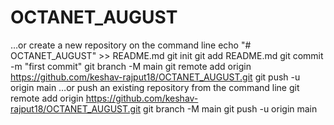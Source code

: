 # OCTANET_AUGUST
…or create a new repository on the command line
echo "# OCTANET_AUGUST" >> README.md
git init
git add README.md
git commit -m "first commit"
git branch -M main
git remote add origin https://github.com/keshav-rajput18/OCTANET_AUGUST.git
git push -u origin main
…or push an existing repository from the command line
git remote add origin https://github.com/keshav-rajput18/OCTANET_AUGUST.git
git branch -M main
git push -u origin main